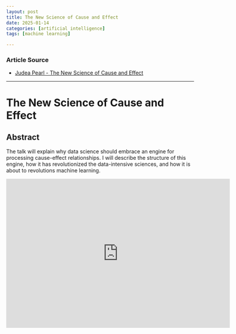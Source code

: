 ```yaml
---
layout: post
title: The New Science of Cause and Effect
date: 2025-01-14
categories: [artificial intelligence]
tags: [machine learning]

---
```


### Article Source


* [Judea Pearl - The New Science of Cause and Effect](https://www.youtube.com/watch?v=ZaPV1OSEpHw)

---

# The New Science of Cause and Effect

## Abstract

The talk will explain why data science should embrace an engine for processing cause-effect relationships. I will describe the structure of this engine, how it has revolutionized the data-intensive sciences, and how it is about to revolutions machine learning.

<iframe width="600" height="400" src="https://www.youtube.com/embed/ZaPV1OSEpHw?si=TRoZF1UWKsRSh91K" title="YouTube video player" frameborder="0" allow="accelerometer; autoplay; clipboard-write; encrypted-media; gyroscope; picture-in-picture; web-share" referrerpolicy="strict-origin-when-cross-origin" allowfullscreen></iframe>